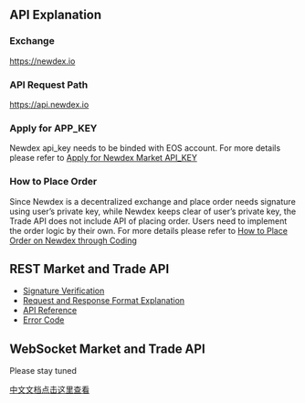 ## API Explanation

### Exchange

https://newdex.io

### API Request Path

https://api.newdex.io

### Apply for APP_KEY

Newdex api_key needs to be binded with EOS account. For more details please refer to [Apply for Newdex Market API_KEY](/api/signup_app_key.md)  

### How to Place Order

Since Newdex is a decentralized exchange and place order needs signature using user’s private key, while Newdex keeps clear of user’s private key, the Trade API does not include API of placing order. Users need to implement the order logic by their own. For more details please refer to [How to Place Order on Newdex through Coding](/api/how_to_make_order.md)  

## REST Market and Trade API

* [Signature Verification](/api/REST_authentication.md)
* [Request and Response Format Explanation](/api/REST_request_response.md)
* [API Reference](/api/REST_api_reference.md)
* [Error Code](/api/REST_error_code.md)


## WebSocket Market and Trade API

Please stay tuned 
  
   
[中文文档点击这里查看](/README_zh.md)
